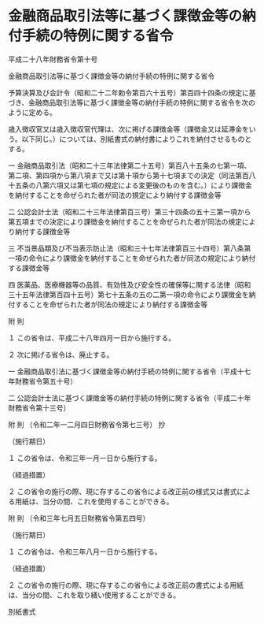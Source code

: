 # 金融商品取引法等に基づく課徴金等の納付手続の特例に関する省令

平成二十八年財務省令第十号

金融商品取引法等に基づく課徴金等の納付手続の特例に関する省令

予算決算及び会計令（昭和二十二年勅令第百六十五号）第百四十四条の規定に基づき、金融商品取引法等に基づく課徴金等の納付手続の特例に関する省令を次のように定める。

歳入徴収官又は歳入徴収官代理は、次に掲げる課徴金等（課徴金又は延滞金をいう。以下同じ。）については、別紙書式の納付書によりこれを納付させるものとする。

一 金融商品取引法（昭和二十三年法律第二十五号）第百八十五条の七第一項、第二項、第四項から第八項まで又は第十項から第十七項までの決定（同法第百八十五条の八第六項又は第七項の規定による変更後のものを含む。）により課徴金を納付することを命ぜられた者が同法の規定により納付する課徴金等

二 公認会計士法（昭和二十三年法律第百三号）第三十四条の五十三第一項から第五項までの決定により課徴金を納付することを命ぜられた者が同法の規定により納付する課徴金等

三 不当景品類及び不当表示防止法（昭和三十七年法律第百三十四号）第八条第一項の命令により課徴金を納付することを命ぜられた者が同法の規定により納付する課徴金等

四 医薬品、医療機器等の品質、有効性及び安全性の確保等に関する法律（昭和三十五年法律第百四十五号）第七十五条の五の二第一項の命令により課徴金を納付することを命ぜられた者が同法の規定により納付する課徴金等

附 則

１ この省令は、平成二十八年四月一日から施行する。

２ 次に掲げる省令は、廃止する。

一 金融商品取引法に基づく課徴金等の納付手続の特例に関する省令（平成十七年財務省令第五十号）

二 公認会計士法に基づく課徴金等の納付手続の特例に関する省令（平成二十年財務省令第十三号）

附 則 （令和二年一二月四日財務省令第七三号） 抄

（施行期日）

１ この省令は、令和三年一月一日から施行する。

（経過措置）

２ この省令の施行の際、現に存するこの省令による改正前の様式又は書式による用紙は、当分の間、これを使用することができる。

附 則 （令和三年七月五日財務省令第五四号）

（施行期日）

１ この省令は、令和三年八月一日から施行する。

（経過措置）

２ この省令の施行の際、現に存するこの省令による改正前の書式による用紙は、当分の間、これを取り繕い使用することができる。

別紙書式

[](/./pict/428M60000040010_202107051732_001.pdf)
